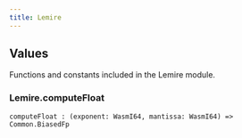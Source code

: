 ```yaml
---
title: Lemire
---
```


## Values

Functions and constants included in the Lemire module.

### Lemire.**computeFloat**

```grain
computeFloat : (exponent: WasmI64, mantissa: WasmI64) => Common.BiasedFp
```

